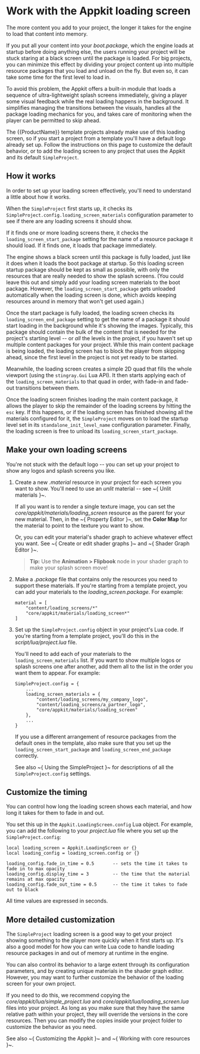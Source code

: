 # Work with the Appkit loading screen

The more content you add to your project, the longer it takes for the engine to load that content into memory.

If you put all your content into your *boot.package*, which the engine loads at startup before doing anything else, the users running your project will be stuck staring at a black screen until the package is loaded. For big projects, you can minimize this effect by dividing your project content up into multiple resource packages that you load and unload on the fly. But even so, it can take some time for the first level to load in.

To avoid this problem, the Appkit offers a built-in module that loads a sequence of ultra-lightweight splash screens immediately, giving a player some visual feedback while the real loading happens in the background. It simplifies managing the transitions between the visuals, handles all the package loading mechanics for you, and takes care of monitoring when the player can be permitted to skip ahead.

The {{ProductName}} template projects already make use of this loading screen, so if you start a project from a template you'll have a default logo already set up. Follow the instructions on this page to customize the default behavior, or to add the loading screen to any project that uses the Appkit and its default `SimpleProject`.

## How it works

In order to set up your loading screen effectively, you'll need to understand a little about how it works.

When the `SimpleProject` first starts up, it checks its `SimpleProject.config.loading_screen_materials` configuration parameter to see if there are any loading screens it should show.

If it finds one or more loading screens there, it checks the `loading_screen_start_package` setting for the name of a resource package it should load. If it finds one, it loads that package immediately.

The engine shows a black screen until this package is fully loaded, just like it does when it loads the boot package at startup. So this loading screen startup package should be kept as small as possible, with only the resources that are really needed to show the splash screens. (You could leave this out and simply add your loading screen materials to the boot package. However, the `loading_screen_start_package` gets unloaded automatically when the loading screen is done, which avoids keeping resources around in memory that won't get used again.)

Once the start package is fully loaded, the loading screen checks its `loading_screen_end_package` setting to get the name of a package it should start loading in the background while it's showing the images. Typically, this package should contain the bulk of the content that is needed for the project's starting level -- or *all* the levels in the project, if you haven't set up multiple content packages for your project. While this main content package is being loaded, the loading screen has to block the player from skipping ahead, since the first level in the project is not yet ready to be started.

Meanwhile, the loading screen creates a simple 2D quad that fills the whole viewport (using the `stingray.Gui` Lua API). It then starts applying each of the `loading_screen_materials` to that quad in order, with fade-in and fade-out transitions between them.

Once the loading screen finishes loading the main content package, it allows the player to skip the remainder of the loading screens by hitting the `esc` key. If this happens, or if the loading screen has finished showing all the materials configured for it, the `SimpleProject` moves on to load the startup level set in its `standalone_init_level_name` configuration parameter. Finally, the loading screen is free to unload its `loading_screen_start_package`.

## Make your own loading screens

You're not stuck with the default logo -- you can set up your project to show any logos and splash screens you like.

1.	Create a new *.material* resource in your project for each screen you want to show. You'll need to use an *unlit* material -- see ~{ Unlit materials }~.

	If all you want is to render a single texture image, you can set the *core/appkit/materials/loading_screen* resource as the parent for your new material. Then, in the ~{ Property Editor }~, set the **Color Map** for the material to point to the texture you want to show.

	Or, you can edit your material's shader graph to achieve whatever effect you want. See ~{ Create or edit shader graphs }~ and ~{ Shader Graph Editor }~.

	>	**Tip:** Use the **Animation > Flipbook** node in your shader graph to make your splash screen move!

1.	Make a *.package* file that contains only the resources you need to support these materials. If you're starting from a template project, you can add your materials to the *loading_screen.package*. For example:

	~~~{sjson}
	material = [
		"content/loading_screens/*"
		"core/appkit/materials/loading_screen*"
	]
	~~~

1.	Set up the `SimpleProject.config` object in your project's Lua code. If you're starting from a template project, you'll do this in the *script/lua/project.lua* file.

	You'll need to add each of your materials to the `loading_screen_materials` list. If you want to show multiple logos or splash screens one after another, add them all to the list in the order you want them to appear. For example:

	~~~{lua}
	SimpleProject.config = {
		...
		loading_screen_materials = {
			"content/loading_screens/my_company_logo",
			"content/loading_screens/a_partner_logo",
			"core/appkit/materials/loading_screen"
		},
		...
	}
	~~~

	If you use a different arrangement of resource packages from the default ones in the template, also make sure that you set up the `loading_screen_start_package` and `loading_screen_end_package` correctly.

	See also ~{ Using the SimpleProject }~ for descriptions of all the `SimpleProject.config` settings.

## Customize the timing

You can control how long the loading screen shows each material, and how long it takes for them to fade in and out.

You set this up in the `Appkit.LoadingScreen.config` Lua object. For example, you can add the following to your *project.lua* file where you set up the `SimpleProject.config`:

~~~{lua}
local loading_screen = Appkit.LoadingScreen or {}
local loading_config = loading_screen.config or {}

loading_config.fade_in_time = 0.5       -- sets the time it takes to fade in to max opacity
loading_config.display_time = 3         -- the time that the material remains at max opacity
loading_config.fade_out_time = 0.5      -- the time it takes to fade out to black
~~~

All time values are expressed in seconds.

## More detailed customization

The `SimpleProject` loading screen is a good way to get your project showing something to the player more quickly when it first starts up. It's also a good model for how you can write Lua code to handle loading resource packages in and out of memory at runtime in the engine.

You can also control its behavior to a large extent through its configuration parameters, and by creating unique materials in the shader graph editor. However, you may want to further customize the behavior of the loading screen for your own project.

If you need to do this, we recommend copying the *core/appkit/lua/simple_project.lua* and *core/appkit/lua/loading_screen.lua* files into your project. As long as you make sure that they have the same relative path within your project, they will override the versions in the core resources. Then you can modify the copies inside your project folder to customize the behavior as you need.

See also ~{ Customizing the Appkit }~ and ~{ Working with core resources }~.
